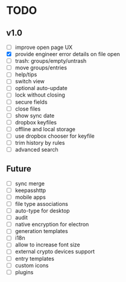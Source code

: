 # TODO

## v1.0

- [ ] improve open page UX
- [x] provide engineer error details on file open
- [ ] trash: groups/empty/untrash
- [ ] move groups/entries
- [ ] help/tips
- [ ] switch view
- [ ] optional auto-update
- [ ] lock without closing
- [ ] secure fields
- [ ] close files
- [ ] show sync date
- [ ] dropbox keyfiles
- [ ] offline and local storage
- [ ] use dropbox chooser for keyfile
- [ ] trim history by rules
- [ ] advanced search

## Future
- [ ] sync merge
- [ ] keepasshttp
- [ ] mobile apps
- [ ] file type associations
- [ ] auto-type for desktop
- [ ] audit
- [ ] native encryption for electron
- [ ] generation templates
- [ ] i18n
- [ ] allow to increase font size
- [ ] external crypto devices support
- [ ] entry templates
- [ ] custom icons
- [ ] plugins
